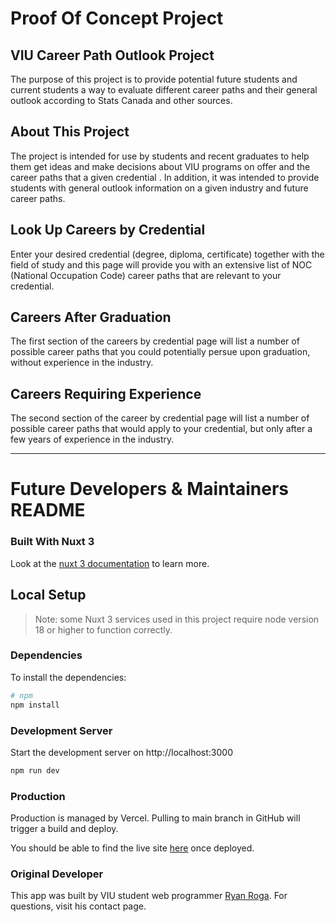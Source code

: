 # Proof Of Concept Project

## VIU Career Path Outlook Project

The purpose of this project is to provide potential future students and current students a way to evaluate different career paths and their general outlook according to Stats Canada and other sources.

## About This Project

The project is intended for use by students and recent graduates to help them get ideas and make decisions about VIU programs on offer and the career paths that a given credential . In addition, it was intended to provide students with general outlook information on a given industry and future career paths.

## Look Up Careers by Credential

Enter your desired credential (degree, diploma, certificate) together with the field of study and this page will provide you with an extensive list of NOC (National Occupation Code) career paths that are relevant to your credential.

## Careers After Graduation

The first section of the careers by credential page will list a number of possible career paths that you could potentially persue upon graduation, without experience in the industry.

## Careers Requiring Experience

The second section of the career by credential page will list a number of possible career paths that would apply to your credential, but only after a few years of experience in the industry.

---

# Future Developers &amp; Maintainers README

### Built With Nuxt 3

Look at the [nuxt 3 documentation](https://v3.nuxtjs.org) to learn more.

## Local Setup

> Note: some Nuxt 3 services used in this project require node version 18 or higher to function correctly.

### Dependencies

To install the dependencies:

```bash
# npm
npm install
```

### Development Server

Start the development server on http://localhost:3000

```bash
npm run dev
```

### Production

Production is managed by Vercel. Pulling to main branch in GitHub will trigger a build and deploy.

You should be able to find the live site [here](https://graduate-jobs-ntqf2q0vw-rogadev.vercel.app/) once deployed.

### Original Developer

This app was built by VIU student web programmer [Ryan Roga](https://www.roga.dev). For questions, visit his contact page.
